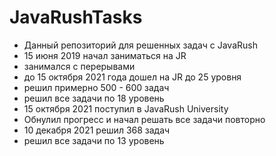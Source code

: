 # JavaRushTasks
* Данный репозиторий для решенных задач с JavaRush
* 15 июня 2019 начал заниматься на JR
* занимался с перерывами
* до 15 октября 2021 года дошел на JR до 25 уровня 
* решил примерно 500 - 600 задач 
* решил все задачи по 18 уровень
* 15 октября 2021 поступил в JavaRush University 
* Обнулил прогресс и начал решать все задачи повторно 
* 10 декабря 2021 решил 368 задач
* решил все задачи по 13 уровень 